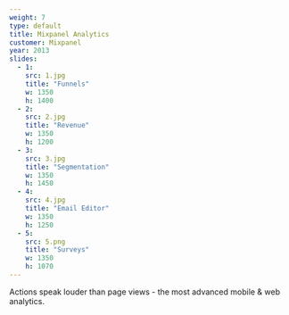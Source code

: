 ```yaml
---
weight: 7
type: default
title: Mixpanel Analytics
customer: Mixpanel
year: 2013
slides:
  - 1:
    src: 1.jpg
    title: "Funnels"
    w: 1350
    h: 1400
  - 2:
    src: 2.jpg
    title: "Revenue"
    w: 1350
    h: 1200
  - 3:
    src: 3.jpg
    title: "Segmentation"
    w: 1350
    h: 1450
  - 4:
    src: 4.jpg
    title: "Email Editor"
    w: 1350
    h: 1250
  - 5:
    src: 5.png
    title: "Surveys"
    w: 1350
    h: 1070
---
```

Actions speak louder than page views - the most advanced mobile & web analytics.
